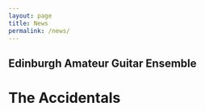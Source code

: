 ```yaml
---
layout: page
title: News
permalink: /news/
---
```


## Edinburgh Amateur Guitar Ensemble
# The Accidentals


